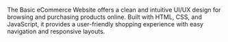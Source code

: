 The Basic eCommerce Website offers a clean and intuitive UI/UX design for browsing and purchasing products online. Built with HTML, CSS, and JavaScript, it provides a user-friendly shopping experience with easy navigation and responsive layouts.






